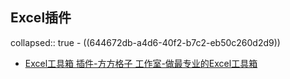 ## Excel插件
collapsed:: true
	- ((644672db-a4d6-40f2-b7c2-eb50c260d2d9))
- [Excel工具箱 插件-方方格子 工作室-做最专业的Excel工具箱](http://ffcell.com/home/products.aspx)